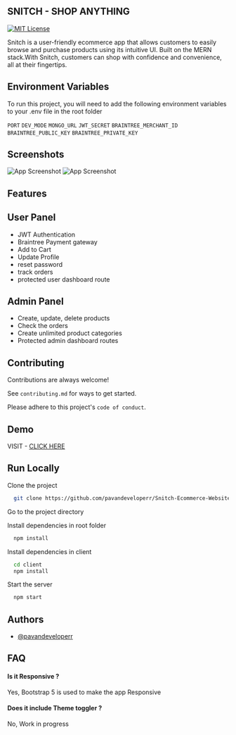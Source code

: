 
## SNITCH - SHOP ANYTHING
[![MIT License](https://img.shields.io/badge/License-MIT-green.svg)](https://github.com/pavandeveloperr/Snitch-Ecommerce-Website/blob/master/LICENSE.md)

Snitch is a user-friendly ecommerce app that allows customers to easily browse and purchase products using its intuitive UI. Built on the MERN stack.With Snitch, customers can shop with confidence and convenience, all at their fingertips.


## Environment Variables

To run this project, you will need to add the following environment variables to your .env file in the root folder

`PORT` 
`DEV_MODE`
`MONGO_URL`
`JWT_SECRET`
`BRAINTREE_MERCHANT_ID`
`BRAINTREE_PUBLIC_KEY` 
`BRAINTREE_PRIVATE_KEY` 

## Screenshots

![App Screenshot](https://user-images.githubusercontent.com/63870995/234013016-342fe33e-243b-474a-91f3-c2ec5186f09a.png) 
![App Screenshot](https://user-images.githubusercontent.com/63870995/234013230-6bbc1959-d0d9-4dc6-b3cf-cd08e6341334.png)



## Features
## User Panel
- JWT Authentication
- Braintree Payment gateway
- Add to Cart
- Update Profile
- reset password
- track orders
- protected user dashboard route
## Admin Panel
- Create, update, delete products
- Check the orders
- Create unlimited product categories
- Protected admin dashboard routes



## Contributing

Contributions are always welcome!

See `contributing.md` for ways to get started.

Please adhere to this project's `code of conduct`.


## Demo

VISIT - [CLICK HERE](https://enchanting-top-coat-bear.cyclic.app/)


## Run Locally

Clone the project

```bash
  git clone https://github.com/pavandeveloperr/Snitch-Ecommerce-Website.git
```

Go to the project directory

Install dependencies in root folder
```bash
  npm install
```

Install dependencies in client

```bash
  cd client
  npm install
```

Start the server

```bash
  npm start
```


## Authors

- [@pavandeveloperr](https://www.linkedin.com/in/pavankulkarnii)


## FAQ

#### Is it Responsive ?

Yes, Bootstrap 5 is used to make the app Responsive

#### Does it include Theme toggler ?

No, Work in progress

